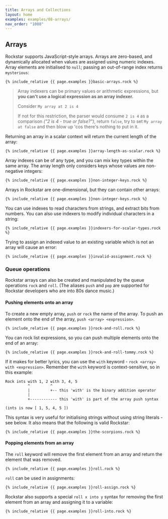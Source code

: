 ```yaml
---
title: Arrays and Collections
layout: home
examples: examples/08-arrays/
nav_order: "1008"
---
```

## Arrays

Rockstar supports JavaScript-style arrays. Arrays are zero-based, and dynamically allocated when values are assigned using numeric indexes. Array elements are initialised to `null`; passing an out-of-range index returns `mysterious`:

```rockstar
{% include_relative {{ page.examples }}basic-arrays.rock %}
```

> Array indexers can be primary values or arithmetic expressions, but **you can't use a logical expression as an array indexer.**
> 
> Consider `My array at 2 is 4`
> 
> If not for this restriction, the parser would consume `2 is 4` as a comparison *("2 is 4 - true or false?")*, return `false`, try to set `My array at false` and then blow up 'cos there's nothing to put in it.

Returning an array in a scalar context will return the current length of the array:

```rockstar
{% include_relative {{ page.examples }}array-length-as-scalar.rock %}
```

Array indexes can be of any type, and you can mix key types within the same array. The array length only considers keys whose values are non-negative integers:

```rockstar
{% include_relative {{ page.examples }}non-integer-keys.rock %}
```

Arrays in Rockstar are one-dimensional, but they can contain other arrays:

```rockstar
{% include_relative {{ page.examples }}non-integer-keys.rock %}
```

You can use indexes to read characters from strings, and extract bits from numbers. You can also use indexers to modify individual characters in a string:

```rockstar
{% include_relative {{ page.examples }}indexers-for-scalar-types.rock %}
```

Trying to assign an indexed value to an existing variable which is not an array will cause an error:

```rockstar
{% include_relative {{ page.examples }}invalid-assignment.rock %}
```
### Queue operations

Rockstar arrays can also be created and manipulated by the queue operations `rock` and `roll`. (The aliases `push` and `pop` are supported for Rockstar developers who are into 80s dance music.)
#### Pushing elements onto an array

To create a new empty array, `push` or `rock` the name of the array. To push an element onto the end of the array, `push <array> <expression>`.

```rockstar
{% include_relative {{ page.examples }}rock-and-roll.rock %}
```

You can rock list expressions, so you can push multiple elements onto the end of an array:

```rockstar
{% include_relative {{ page.examples }}rock-and-roll-tommy.rock %}
```

If it makes for better lyrics, you can use the `with` keyword - `rock <array> with <expression>`. Remember the `with` keyword is context-sensitive, so in this example:

```
Rock ints with 1, 2 with 3, 4, 5
          ^         ^
          |         +-- this 'with' is the binary addition operator
          |
          +------------ this 'with' is part of the array push syntax
          
(ints is now [ 1, 5, 4, 5 ])
```

This syntax is very useful for initialising strings without using string literals - see below. It also means that the following is valid Rockstar:

```rockstar
{% include_relative {{ page.examples }}the-scorpions.rock %}
```
#### Popping elements from an array

The `roll` keyword will remove the first element from an array and return the element that was removed.

```rockstar
{% include_relative {{ page.examples }}roll.rock %}
```
`roll` can be used in assignments:

```rockstar
{% include_relative {{ page.examples }}roll-assign.rock %}
```
Rockstar also supports a special `roll x into y` syntax for removing the first element from an array and assigning it to a variable:

```rockstar
{% include_relative {{ page.examples }}roll-into.rock %}
```